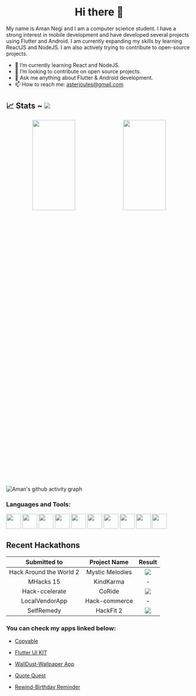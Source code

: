 <h1 align="center"> Hi there 👋</h1>
My name is Aman Negi and I am a computer science student. I have a strong interest in mobile development and have developed several projects using Flutter and Android. I am currently expanding my skills by learning ReactJS and NodeJS. I am also actively trying to contribute to open-source projects.

- 🌱 I’m currently learning React and NodeJS.
- 👯 I’m looking to contribute on open source projects.
- 💬 Ask me anything about Flutter & Android development.
- 📫 How to reach me: asterjoules@gmail.com


## 📈 Stats ~ [![](https://visitcount.itsvg.in/api?id=amannegi&label=Profile%20Views&color=1&icon=0&pretty=true)](https://visitcount.itsvg.in)
<p align="center">
<!-- [![GitHub Streak](https://github-readme-streak-stats.herokuapp.com?user=amannegi&theme=modern-lilac2&border_radius=5&date_format=M%20j%5B%2C%20Y%5D)](https://git.io/streak-stats) -->
<!--   <img width="48%" src="https://github-readme-stats.vercel.app/api?username=amannegi&show_icons=true&theme=merko&hide_border=true" /> -->

  <img width="48%" height="25%" src="https://github-readme-stats.vercel.app/api?username=amannegi&show_icons=true&theme=city_lights&border_color=393939&bg_color=00000000" />
  <img width="48%"  height="25%" src="https://github-readme-streak-stats.herokuapp.com?user=amannegi&theme=modern-lilac2&border_radius=5&date_format=M%20j%5B%2C%20Y%5D" />
</p> 


![Aman's github activity graph](https://github-readme-activity-graph.cyclic.app/graph?username=amannegi&theme=react)


<h3 align="left">Languages and Tools:</h3>
<p>
<img src="https://cdn.jsdelivr.net/gh/devicons/devicon/icons/react/react-original-wordmark.svg" width="40" height="40" />
<img src="https://cdn.jsdelivr.net/gh/devicons/devicon/icons/flutter/flutter-original.svg" width="40" height="40" />
<img src="https://cdn.jsdelivr.net/gh/devicons/devicon/icons/dart/dart-original.svg" width="40" height"40" />
  <img src="https://cdn.jsdelivr.net/gh/devicons/devicon/icons/premierepro/premierepro-original.svg" width="40" height"40" />
<img src="https://cdn.jsdelivr.net/gh/devicons/devicon/icons/figma/figma-original.svg" width="40" height"40" />   
<img src="https://cdn.jsdelivr.net/gh/devicons/devicon/icons/photoshop/photoshop-plain.svg" width="40" height"40"/>
<img src="https://cdn.jsdelivr.net/gh/devicons/devicon/icons/java/java-original-wordmark.svg" width="40" height"40"/>
<img src="https://cdn.jsdelivr.net/gh/devicons/devicon/icons/javascript/javascript-original.svg"width="40" height"40" />
<img src="https://cdn.jsdelivr.net/gh/devicons/devicon/icons/python/python-original.svg" width="40" height"40"/>
<img src="https://cdn.jsdelivr.net/gh/devicons/devicon/icons/nodejs/nodejs-original-wordmark.svg" width="40" height"40"/>       
  </p>

## Recent Hackathons

Submitted to | Project Name | Result |
|:---:|:---:|:---:|
Hack Around the World 2 | Mystic Melodies | ![](https://img.shields.io/badge/Sponser-Winner-green) |
MHacks 15 | KindKarma | - | 
Hack-ccelerate | CoRide | ![](https://img.shields.io/badge/Overall-Second-yellow) |
LocalVendorApp | Hack-commerce  | - |
SelfRemedy | HackFit 2 | ![](https://img.shields.io/badge/Overall-Third-yellow) |

### You can check my apps linked below:

- [Copyable](https://play.google.com/store/apps/details?id=com.aster.copyable)

- [Flutter UI KIT](https://play.google.com/store/apps/details?id=com.aster.flutter_30_days)

- [WallDust-Wallpaper App](https://play.google.com/store/apps/details?id=com.aster.walldust)

- [Quote Quest](https://play.google.com/store/apps/details?id=com.aster.quotequest)

- [Rewind-Birthday Reminder](https://play.google.com/store/apps/details?id=com.aster.rewind)
